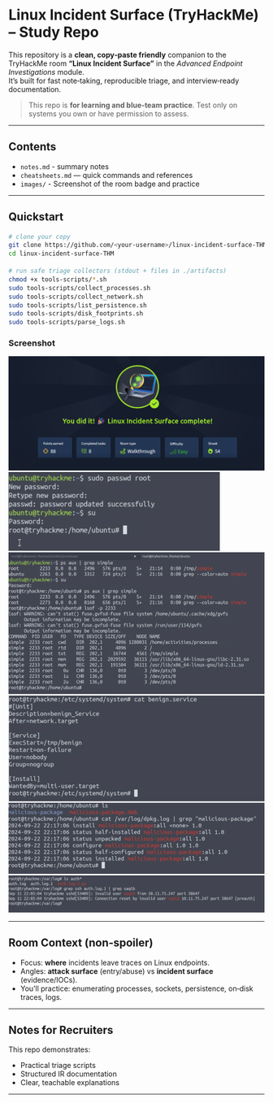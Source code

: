 # Linux Incident Surface (TryHackMe) – Study Repo

This repository is a **clean, copy‑paste friendly** companion to the TryHackMe room **“Linux Incident Surface”** in the *Advanced Endpoint Investigations* module.  
It’s built for fast note‑taking, reproducible triage, and interview‑ready documentation.

> This repo is **for learning and blue‑team practice**. Test only on systems you own or have permission to assess.

---

## Contents

- `notes.md` - summary notes
- `cheatsheets.md` — quick commands and references
- `images/` - Screenshot of the room badge and practice

---

## Quickstart

```bash
# clone your copy
git clone https://github.com/<your-username>/linux-incident-surface-THM.git
cd linux-incident-surface-THM

# run safe triage collectors (stdout + files in ./artifacts)
chmod +x tools-scripts/*.sh
sudo tools-scripts/collect_processes.sh
sudo tools-scripts/collect_network.sh
sudo tools-scripts/list_persistence.sh
sudo tools-scripts/disk_footprints.sh
sudo tools-scripts/parse_logs.sh
```

### Screenshot
![Room Completion](https://github.com/MayankQuery/tryhackme-writeups/blob/main/linux-endpoint-investigation-linux-incident-surface/images/linux-endpoint-investigation-linux-incident-surface-completion.png)
![Room Practice 1](https://github.com/MayankQuery/tryhackme-writeups/blob/main/linux-endpoint-investigation-linux-incident-surface/images/linux-endpoint-investigation-linux-incident-surface-practice1.png)
![Room Practice 2](https://github.com/MayankQuery/tryhackme-writeups/blob/main/linux-endpoint-investigation-linux-incident-surface/images/linux-endpoint-investigation-linux-incident-surface-practice2.png)
![Room Practice 3](https://github.com/MayankQuery/tryhackme-writeups/blob/main/linux-endpoint-investigation-linux-incident-surface/images/linux-endpoint-investigation-linux-incident-surface-practice3.png)
![Room Practice 4](https://github.com/MayankQuery/tryhackme-writeups/blob/main/linux-endpoint-investigation-linux-incident-surface/images/linux-endpoint-investigation-linux-incident-surface-practice4.png)
![Room Practice 5](https://github.com/MayankQuery/tryhackme-writeups/blob/main/linux-endpoint-investigation-linux-incident-surface/images/linux-endpoint-investigation-linux-incident-surface-practice5.png)

---

## Room Context (non‑spoiler)
- Focus: **where** incidents leave traces on Linux endpoints.
- Angles: **attack surface** (entry/abuse) vs **incident surface** (evidence/IOCs).
- You’ll practice: enumerating processes, sockets, persistence, on‑disk traces, logs.

---

## Notes for Recruiters
This repo demonstrates:
- Practical triage scripts
- Structured IR documentation
- Clear, teachable explanations

---
